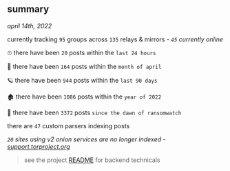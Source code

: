 
## summary
_april 14th, 2022_

currently tracking `95` groups across `135` relays & mirrors - _`45` currently online_

⏲ there have been `20` posts within the `last 24 hours`

🦈 there have been `164` posts within the `month of april`

🪐 there have been `944` posts within the `last 90 days`

🏚 there have been `1086` posts within the `year of 2022`

🦕 there have been `3372` posts `since the dawn of ransomwatch`

there are `47` custom parsers indexing posts

_`20` sites using v2 onion services are no longer indexed - [support.torproject.org](https://support.torproject.org/onionservices/v2-deprecation/)_

> see the project [README](https://github.com/thetanz/ransomwatch#ransomwatch--) for backend technicals
